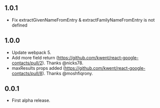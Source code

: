 ## 1.0.1

- Fix extractGivenNameFromEntry & extractFamilyNameFromEntry is not defined

## 1.0.0

- Update webpack 5.
- Add more field return (https://github.com/kwent/react-google-contacts/pull/2). Thanks @nicks78.
- maxResults props added (https://github.com/kwent/react-google-contacts/pull/8). Thanks @moshfiqrony.

## 0.0.1

- First alpha release.
